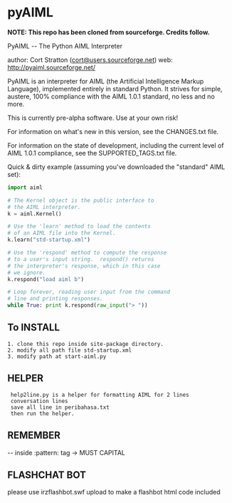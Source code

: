 pyAIML
======

**NOTE: This repo has been cloned from sourceforge. Credits follow.**

PyAIML -- The Python AIML Interpreter

author: Cort Stratton (cort@users.sourceforge.net)
web: http://pyaiml.sourceforge.net/

PyAIML is an interpreter for AIML (the Artificial Intelligence Markup
Language), implemented entirely in standard Python.  It strives for
simple, austere, 100% compliance with the AIML 1.0.1 standard, no less
and no more.

This is currently pre-alpha software.  Use at your
own risk!

For information on what's new in this version, see the
CHANGES.txt file.

For information on the state of development, including 
the current level of AIML 1.0.1 compliance, see the
SUPPORTED_TAGS.txt file.

Quick & dirty example (assuming you've downloaded the
"standard" AIML set):

```python
import aiml

# The Kernel object is the public interface to
# the AIML interpreter.
k = aiml.Kernel()

# Use the 'learn' method to load the contents
# of an AIML file into the Kernel.
k.learn("std-startup.xml")

# Use the 'respond' method to compute the response
# to a user's input string.  respond() returns
# the interpreter's response, which in this case
# we ignore.
k.respond("load aiml b")

# Loop forever, reading user input from the command
# line and printing responses.
while True: print k.respond(raw_input("> "))
```


To INSTALL
----------

    1. clone this repo inside site-package directory.
	2. modify all path file std-startup.xml 
	3. modify path at start-aiml.py


	
HELPER
------
     help2line.py is a helper for formatting AIML for 2 lines 
	 conversation lines
	 save all line in peribahasa.txt
	 then run the helper.
	 
    
REMEMBER
--------

   -- inside :pattern: tag -> MUST CAPITAL
   
   
FLASHCHAT BOT
-------------
   please use irzflashbot.swf upload to make a flashbot
   html code included

